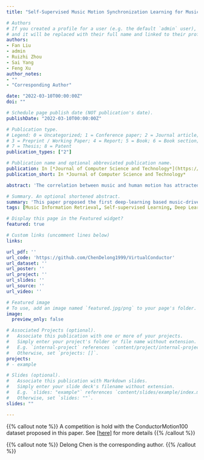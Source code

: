 ```yaml
---
title: "Self-Supervised Music Motion Synchronization Learning for Music-Driven Conducting Motion Generation"

# Authors
# If you created a profile for a user (e.g. the default `admin` user), write the username (folder name) here 
# and it will be replaced with their full name and linked to their profile.
authors:
- Fan Liu
- admin
- Ruizhi Zhou
- Sai Yang
- Feng Xu
author_notes:
- ""
- "Corresponding Author"

date: "2022-03-10T00:00:00Z"
doi: ""

# Schedule page publish date (NOT publication's date).
publishDate: "2022-03-10T00:00:00Z"

# Publication type.
# Legend: 0 = Uncategorized; 1 = Conference paper; 2 = Journal article;
# 3 = Preprint / Working Paper; 4 = Report; 5 = Book; 6 = Book section;
# 7 = Thesis; 8 = Patent
publication_types: ["2"]

# Publication name and optional abbreviated publication name.
publication: In [*Journal of Computer Science and Technology*](https://www.springer.com/journal/11390), 2022. [[DOI]](https://doi.org/10.1007/s11390-022-2030-z)
publication_short: In *Journal of Computer Science and Technology*

abstract: 'The correlation between music and human motion has attracted widespread research attention. Although recent studies have successfully generated motion for singers, dancers, and musicians, few have explored motion generation for orchestral conductors. The generation of music-driven conducting motion should consider not only the basic music beats, but also mid-level music structures, high-level music semantic expressions, and hints for different parts of orchestras (strings, woodwind, etc.). However, most existing conducting motion generation methods rely heavily on human-designed rules, which significantly limits the quality of generated motion. Therefore, we propose a novel Music Motion Synchronized Generative Adversarial Network (M2S-GAN), which generates motions according to the automatically learned music representations. More specifically, M2S-GAN is a cross-modal generative network comprising four components: 1) a music encoder that encodes the music signal; 2) a generator that generates conducting motion from the music codes; 3) a motion encoder that encodes the motion; 4) a discriminator that differentiates the real and generated motions. These four components respectively imitate four key aspects of human conductors: understanding music, interpreting music, precision and elegance. The music and motion encoders are first jointly trained by a self-supervised contrastive loss, and can thus help to facilitate the music motion synchronization during the following adversarial learning process. To verify the effectiveness of our method we construct a large-scale dataset, named ConductorMotion100, which consists of an unprecedented 100 hours of conducting motion data. Extensive experiments on ConductorMotion100 demonstrate the effectiveness of M2S-GAN. Our proposed approach outperforms various comparison methods both quantitatively and qualitatively. Through visualization, we show that our approach can generate plausible, diverse, and music-synchronized conducting motion. To facilitate future research, both the dataset and experimental codes are open-sourced.'

# Summary. An optional shortened abstract.
summary: 'This paper proposed the first deep-learning based music-driven conducting motion generation method, and presented a large-scale music motion dataset ConductorMotion100 with unprecedented 100 hours length. [[DOI]](https://doi.org/10.1007/s11390-022-2030-z)'
tags: [Music Information Retrieval, Self-supervised Learning, Deep Learning, Multimodal Learning]

# Display this page in the Featured widget?
featured: true

# Custom links (uncomment lines below)
links:

url_pdf: ''
url_code: 'https://github.com/ChenDelong1999/VirtualConductor'
url_dataset: ''
url_poster: ''
url_project: ''
url_slides: ''
url_source: ''
url_video: ''

# Featured image
# To use, add an image named `featured.jpg/png` to your page's folder. 
image:
  preview_only: false

# Associated Projects (optional).
#   Associate this publication with one or more of your projects.
#   Simply enter your project's folder or file name without extension.
#   E.g. `internal-project` references `content/project/internal-project/index.md`.
#   Otherwise, set `projects: []`.
projects:
# - example

# Slides (optional).
#   Associate this publication with Markdown slides.
#   Simply enter your slide deck's filename without extension.
#   E.g. `slides: "example"` references `content/slides/example/index.md`.
#   Otherwise, set `slides: ""`.
slides: ""

---
```


{{% callout note %}}
A competition is hold with the ConductorMotion100 dataset proposed in this paper. See [[here]](https://github.com/ChenDelong1999/VirtualConductor) for more details
{{% /callout %}}

{{% callout note %}}
Delong Chen is the corresponding author.
{{% /callout %}}
